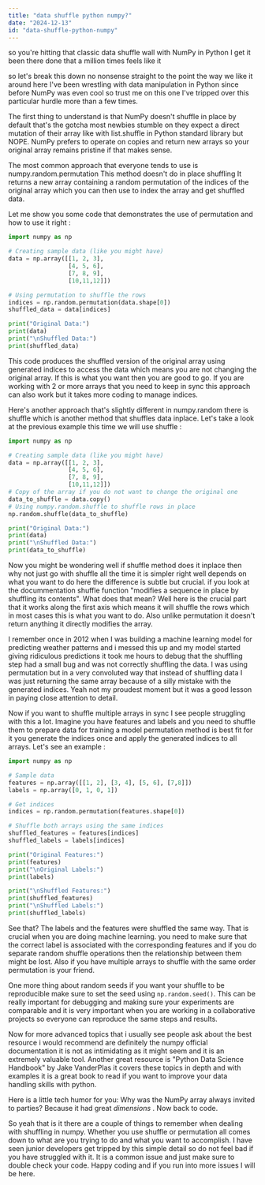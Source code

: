 ```yaml
---
title: "data shuffle python numpy?"
date: "2024-12-13"
id: "data-shuffle-python-numpy"
---
```


so you're hitting that classic data shuffle wall with NumPy in Python I get it been there done that a million times feels like it

 so let's break this down no nonsense straight to the point the way we like it around here I've been wrestling with data manipulation in Python since before NumPy was even cool so trust me on this one I've tripped over this particular hurdle more than a few times.

The first thing to understand is that NumPy doesn't shuffle in place by default that's the gotcha most newbies stumble on they expect a direct mutation of their array like with list.shuffle in Python standard library but NOPE. NumPy prefers to operate on copies and return new arrays so your original array remains pristine if that makes sense.

The most common approach that everyone tends to use is numpy.random.permutation This method doesn't do in place shuffling It returns a new array containing a random permutation of the indices of the original array which you can then use to index the array and get shuffled data.

Let me show you some code that demonstrates the use of permutation and how to use it right :

```python
import numpy as np

# Creating sample data (like you might have)
data = np.array([[1, 2, 3],
                 [4, 5, 6],
                 [7, 8, 9],
                 [10,11,12]])

# Using permutation to shuffle the rows
indices = np.random.permutation(data.shape[0])
shuffled_data = data[indices]

print("Original Data:")
print(data)
print("\nShuffled Data:")
print(shuffled_data)

```

This code produces the shuffled version of the original array using generated indices to access the data which means you are not changing the original array. If this is what you want then you are good to go. If you are working with 2 or more arrays that you need to keep in sync this approach can also work but it takes more coding to manage indices.

Here's another approach that's slightly different in numpy.random there is shuffle which is another method that shuffles data inplace. Let's take a look at the previous example this time we will use shuffle :

```python
import numpy as np

# Creating sample data (like you might have)
data = np.array([[1, 2, 3],
                 [4, 5, 6],
                 [7, 8, 9],
                 [10,11,12]])
# Copy of the array if you do not want to change the original one
data_to_shuffle = data.copy()
# Using numpy.random.shuffle to shuffle rows in place
np.random.shuffle(data_to_shuffle)

print("Original Data:")
print(data)
print("\nShuffled Data:")
print(data_to_shuffle)
```

Now you might be wondering well if shuffle method does it inplace then why not just go with shuffle all the time it is simpler right well depends on what you want to do here the difference is subtle but crucial. if you look at the docummentation shuffle function "modifies a sequence in place by shuffling its contents". What does that mean? Well here is the crucial part that it works along the first axis which means it will shuffle the rows which in most cases this is what you want to do. Also unlike permutation it doesn't return anything it directly modifies the array.

I remember once in 2012 when I was building a machine learning model for predicting weather patterns and i messed this up and my model started giving ridiculous predictions it took me hours to debug that the shuffling step had a small bug and was not correctly shuffling the data. I was using permutation but in a very convoluted way that instead of shuffling data I was just returning the same array because of a silly mistake with the generated indices. Yeah not my proudest moment but it was a good lesson in paying close attention to detail.

Now if you want to shuffle multiple arrays in sync I see people struggling with this a lot. Imagine you have features and labels and you need to shuffle them to prepare data for training a model permutation method is best fit for it you generate the indices once and apply the generated indices to all arrays. Let's see an example :

```python
import numpy as np

# Sample data
features = np.array([[1, 2], [3, 4], [5, 6], [7,8]])
labels = np.array([0, 1, 0, 1])

# Get indices
indices = np.random.permutation(features.shape[0])

# Shuffle both arrays using the same indices
shuffled_features = features[indices]
shuffled_labels = labels[indices]

print("Original Features:")
print(features)
print("\nOriginal Labels:")
print(labels)

print("\nShuffled Features:")
print(shuffled_features)
print("\nShuffled Labels:")
print(shuffled_labels)

```

See that? The labels and the features were shuffled the same way. That is crucial when you are doing machine learning. you need to make sure that the correct label is associated with the corresponding features and if you do separate random shuffle operations then the relationship between them might be lost. Also if you have multiple arrays to shuffle with the same order permutation is your friend.

One more thing about random seeds if you want your shuffle to be reproducible make sure to set the seed using `np.random.seed()`. This can be really important for debugging and making sure your experiments are comparable and it is very important when you are working in a collaborative projects so everyone can reproduce the same steps and results.

Now for more advanced topics that i usually see people ask about the best resource i would recommend are definitely the numpy official documentation it is not as intimidating as it might seem and it is an extremely valuable tool. Another great resource is "Python Data Science Handbook" by Jake VanderPlas it covers these topics in depth and with examples it is a great book to read if you want to improve your data handling skills with python.

Here is a little tech humor for you: Why was the NumPy array always invited to parties? Because it had great *dimensions* . Now back to code.

So yeah that is it there are a couple of things to remember when dealing with shuffling in numpy. Whether you use shuffle or permutation all comes down to what are you trying to do and what you want to accomplish. I have seen junior developers get tripped by this simple detail so do not feel bad if you have struggled with it. It is a common issue and just make sure to double check your code. Happy coding and if you run into more issues I will be here.
